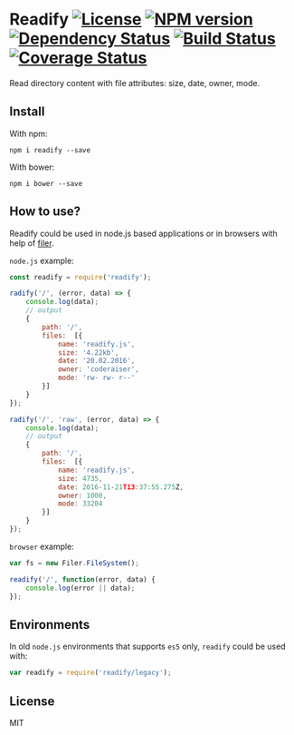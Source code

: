 # Readify [![License][LicenseIMGURL]][LicenseURL] [![NPM version][NPMIMGURL]][NPMURL] [![Dependency Status][DependencyStatusIMGURL]][DependencyStatusURL] [![Build Status][BuildStatusIMGURL]][BuildStatusURL] [![Coverage Status][CoverageIMGURL]][CoverageURL]

[NPMIMGURL]:                https://img.shields.io/npm/v/readify.svg?style=flat
[BuildStatusIMGURL]:        https://img.shields.io/travis/coderaiser/readify/master.svg?style=flat
[DependencyStatusIMGURL]:   https://img.shields.io/gemnasium/coderaiser/readify.svg?style=flat
[LicenseIMGURL]:            https://img.shields.io/badge/license-MIT-317BF9.svg?style=flat
[NPMURL]:                   https://npmjs.org/package/readify "npm"
[BuildStatusURL]:           https://travis-ci.org/coderaiser/readify  "Build Status"
[DependencyStatusURL]:      https://gemnasium.com/coderaiser/readify "Dependency Status"
[LicenseURL]:               https://tldrlegal.com/license/mit-license "MIT License"

Read directory content with file attributes: size, date, owner, mode.

## Install

With npm:

```
npm i readify --save
```

With bower:

```
npm i bower --save
```

## How to use?

Readify could be used in node.js based applications or in browsers
with help of [filer](https://github.com/filerjs/filer "Node-like file system for browsers").

`node.js` example:

```js
const readify = require('readify');

radify('/', (error, data) => {
    console.log(data);
    // output
    {
        path: '/',
        files:  [{
            name: 'readify.js',
            size: '4.22kb',
            date: '20.02.2016',
            owner: 'coderaiser',
            mode: 'rw- rw- r--'
        }]
    }
});

radify('/', 'raw', (error, data) => {
    console.log(data);
    // output
    {
        path: '/',
        files:  [{
            name: 'readify.js',
            size: 4735,
            date: 2016-11-21T13:37:55.275Z,
            owner: 1000,
            mode: 33204
        }]
    }
});
```

`browser` example:

```js
var fs = new Filer.FileSystem();

readify('/', function(error, data) {
    console.log(error || data);
});
```

## Environments

In old `node.js` environments that supports `es5` only, `readify` could be used with:

```js
var readify = require('readify/legacy');
```

## License

MIT

[CoverageURL]:              https://coveralls.io/github/coderaiser/readify?branch=master
[CoverageIMGURL]:           https://coveralls.io/repos/coderaiser/readify/badge.svg?branch=master&service=github

